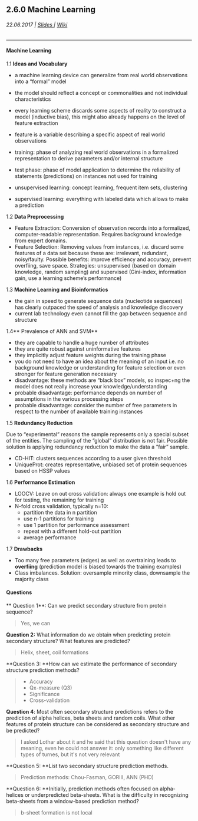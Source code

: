 ## 2.6.0 Machine Learning

###### 22.06.2017 \| [Slides ](https://www.rostlab.org/sites/default/files/fileadmin/teaching/SoSe17/PP1CS/20170622_PP1_ml.pdf "Slides")\| [Wiki](https://i12r-studfilesrv.informatik.tu-muenchen.de/sose17/pp4cs1/index.php/Machine_Learning_incl._Tricks_/_Secondary_Structure_Prediction "Wiki")

---

#### Machine Learning

1.1 **Ideas and Vocabulary**

* a machine learning device can generalize from real world observations into a “formal” model
* the model should reflect a concept or commonalities and not individual characteristics

* every learning scheme discards some aspects of reality to construct a model \(inductive bias\), this might also already happens on the level of feature extraction

* feature is a variable describing a specific aspect of real world observations

* training: phase of analyzing real world observations in a formalized representation to derive parameters and/or internal structure

* test phase: phase of model application to determine the reliability of statements \(predictions\) on instances not used for training

* unsupervised learning: concept learning, frequent item sets, clustering

* supervised learning: everything with labeled data which allows to make a prediction

1.2  **Data Preprocessing**

* Feature Extraction: Conversion of observation records into a formalized, computer-readable representation. Requires background knowledge from expert domains.
* Feature Selection: Removing values from instances, i.e. discard some features of a data set because these are: irrelevant, redundant, noisy/faulty. Possible benefits: improve efficiency and accuracy, prevent overfiing, save space. Strategies: unsupervised \(based on domain knowledge, random sampling\) and supervised \(Gini-index, information gain, use a learning scheme’s performance\)

1.3 **Machine Learning and Bioinformatics**

* the gain in speed to generate sequence data \(nucleotide sequences\) has clearly outpaced the speed of analysis and knowledge discovery
* current lab technology even cannot fill the gap between sequence and structure

1.4** Prevalence of ANN and SVM**

* they are capable to handle a huge number of attributes
* they are quite robust against uninformative features
* they implicitly adjust feature weights during the training phase
* you do not need to have an idea about the meaning of an input i.e. no background knowledge or understanding for feature selection or even stronger for feature generation necessary
* disadvantage: these methods are “black box” models, so inspec+ng the model does not really increase your knowledge/understanding
* probable disadvantage: performance depends on number of assumptions in the various processing steps
* probable disadvantage: consider the number of free parameters in respect to the number of available training instances 

1.5 **Redundancy Reduction**

Due to “experimental” reasons the sample represents only a special subset of the entities. The sampling of the “global” distribution is not fair. Possible solution is applying redundancy reduction to make the data a “fair” sample.

* CD-HIT: clusters sequences according to a user given threshold
* UniqueProt: creates representative, unbiased set of protein sequences based on HSSP values

1.6 **Performance Estimation**

* LOOCV: Leave on out cross validation: always one example is hold out for testing, the remaining for training
* N-fold cross validation, typically n=10:
  * partition the data in n partition
  * use n-1 partitions for training
  * use 1 partition for performance assessment
  * repeat with a different hold-out partition
  * average performance

1.7 **Drawbacks**

* Too many free parameters \(edges\) as well as overtraining leads to **overfiing** \(prediction model is biased towards the training examples\)
* Class imbalances. Solution: oversample minority class, downsample the majority class

#### Questions

** Question 1**: Can we predict secondary structure from protein sequence?

> Yes, we can

**Question 2:** What information do we obtain when predicting protein secondary structure? What features are predicted?

> Helix, sheet, coil formations

**Question 3: **How can we estimate the performance of secondary structure prediction methods?

> * Accuracy
> * Qx-measure \(Q3\)
> * Significance
> * Cross-validation

**Question 4**: Most often secondary structure predictions refers to the prediction of alpha helices, beta sheets and random coils. What other features of protein structure can be considered as secondary structure and be predicted?

> I asked Lothar about it and he said that this question doesn't have any meaning, even he could not answer it: only something like different types of turnes, but it's not very relevant

**Question 5: **List two secondary structure prediction methods.

> Prediction methods: Chou-Fasman, GORIII, ANN \(PHD\)

**Question 6: **Initially, prediction methods often focused on alpha-helices or underpredicted beta-sheets. What is the difficulty in recognizing beta-sheets from a window-based prediction method?

> b-sheet formation is not local



